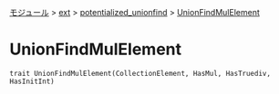 [モジュール](../../index.md) > [ext](../index.md) > [potentialized_unionfind](./index.md) > [UnionFindMulElement]()

# UnionFindMulElement

```
trait UnionFindMulElement(CollectionElement, HasMul, HasTruediv, HasInitInt)
```
